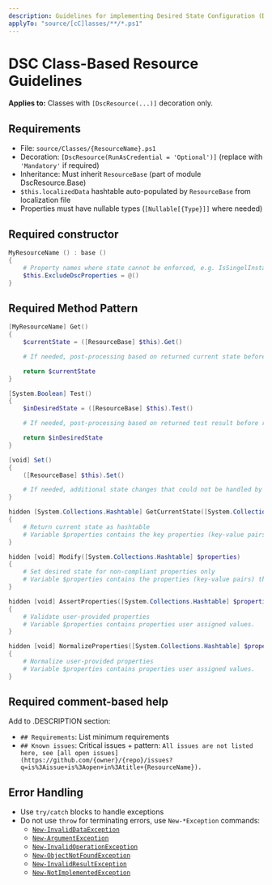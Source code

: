 ```yaml
---
description: Guidelines for implementing Desired State Configuration (DSC) class-based resources.
applyTo: "source/[cC]lasses/**/*.ps1"
---
```


# DSC Class-Based Resource Guidelines

**Applies to:** Classes with `[DscResource(...)]` decoration only.

## Requirements
- File: `source/Classes/{ResourceName}.ps1`
- Decoration: `[DscResource(RunAsCredential = 'Optional')]` (replace with `'Mandatory'` if required)
- Inheritance: Must inherit `ResourceBase` (part of module DscResource.Base)
- `$this.localizedData` hashtable auto-populated by `ResourceBase` from localization file
- Properties must have nullable types (`[Nullable[{Type}]]` where needed)

## Required constructor

```powershell
MyResourceName () : base ()
{
    # Property names where state cannot be enforced, e.g. IsSingelInstance
    $this.ExcludeDscProperties = @()
}
```

## Required Method Pattern

```powershell
[MyResourceName] Get()
{
    $currentState = ([ResourceBase] $this).Get()

    # If needed, post-processing based on returned current state before returning to user

    return $currentState
}

[System.Boolean] Test()
{
    $inDesiredState = ([ResourceBase] $this).Test()

    # If needed, post-processing based on returned test result before returning to user

    return $inDesiredState
}

[void] Set()
{
    ([ResourceBase] $this).Set()

    # If needed, additional state changes that could not be handled by Modify()
}

hidden [System.Collections.Hashtable] GetCurrentState([System.Collections.Hashtable] $properties)
{
    # Return current state as hashtable
    # Variable $properties contains the key properties (key-value pairs).
}

hidden [void] Modify([System.Collections.Hashtable] $properties)
{
    # Set desired state for non-compliant properties only
    # Variable $properties contains the properties (key-value pairs) that are not in desired state.
}

hidden [void] AssertProperties([System.Collections.Hashtable] $properties)
{
    # Validate user-provided properties
    # Variable $properties contains properties user assigned values.
}

hidden [void] NormalizeProperties([System.Collections.Hashtable] $properties)
{
    # Normalize user-provided properties
    # Variable $properties contains properties user assigned values.
}
```

## Required comment-based help

Add to .DESCRIPTION section:
- `## Requirements`: List minimum requirements
- `## Known issues`: Critical issues + pattern: `All issues are not listed here, see [all open issues](https://github.com/{owner}/{repo}/issues?q=is%3Aissue+is%3Aopen+in%3Atitle+{ResourceName}).`

## Error Handling
- Use `try/catch` blocks to handle exceptions
- Do not use `throw` for terminating errors, use `New-*Exception` commands:
  - [`New‑InvalidDataException`](https://github.com/dsccommunity/DscResource.Common/wiki/New%E2%80%91InvalidDataException)
  - [`New-ArgumentException`](https://github.com/dsccommunity/DscResource.Common/wiki/New%E2%80%91ArgumentException)
  - [`New-InvalidOperationException`](https://github.com/dsccommunity/DscResource.Common/wiki/New%E2%80%91InvalidOperationException)
  - [`New-ObjectNotFoundException`](https://github.com/dsccommunity/DscResource.Common/wiki/New%E2%80%91ObjectNotFoundException)
  - [`New-InvalidResultException`](https://github.com/dsccommunity/DscResource.Common/wiki/New%E2%80%91InvalidResultException)
  - [`New-NotImplementedException`](https://github.com/dsccommunity/DscResource.Common/wiki/New%E2%80%91NotImplementedException)
